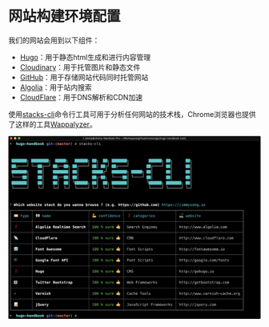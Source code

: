 # 网站构建环境配置

我们的网站会用到以下组件：

- [Hugo](https://gohugo.io)：用于静态html生成和进行内容管理
- [Cloudinary](https://www.cloudinary.com)：用于托管图片和静态文件
- [GitHub](https://github.com)：用于存储网站代码同时托管网站
- [Algolia](http://www.algolia.com)：用于站内搜索
- [CloudFlare](http://www.cloudflare.com)：用于DNS解析和CDN加速

使用[stacks-cli](https://github.com/WeiChiaChang/stacks-cli)命令行工具可用于分析任何网站的技术栈，Chrome浏览器也提供了这样的工具[Wappalyzer](https://www.wappalyzer.com/)。

![网站技术栈](../images/jimmysong-io-web-stack.jpg)
